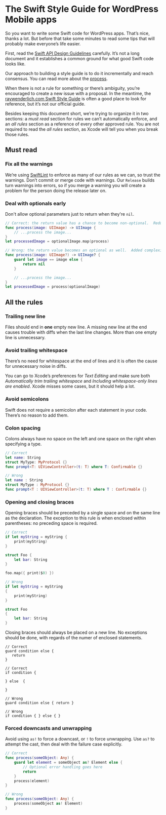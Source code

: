 # The Swift Style Guide for WordPress Mobile apps

So you want to write some Swift code for WordPress apps. That’s nice, thanks a
lot. But before that take some minutes to read some tips that will probably make
everyone’s life easier.

First, read the [Swift API Design
Guidelines](https://swift.org/documentation/api-design-guidelines/) carefully.
It’s not a long document and it establishes a common ground for what good Swift
code looks like.

Our approach to building a style guide is to do it incrementally and reach
consensus. You can read more about the [process](PROCESS.md).

When there is not a rule for something or there’s ambiguity, you’re encouraged
to create a new issue with a proposal. In the meantime, the [raywenderlich.com
Swift Style Guide](https://github.com/raywenderlich/swift-style-guide/) is often
a good place to look for reference, but it’s not our official guide.

Besides keeping this document short, we’re trying to organize it in two
sections: a _must read_ section for rules we can’t automatically enforce, and an
_all rules_ section as a reference of every other approved rule. You are not
required to read the _all rules_ section, as Xcode will tell you when you break
those rules.

## Must read

### Fix all the warnings

We’re using [SwiftLint](https://github.com/realm/SwiftLint) to enforce as many
of our rules as we can, so trust the warnings. Don’t commit or merge code with
warnings. Our `Release` builds turn warnings into errors, so if you merge a
warning you will create a problem for the person doing the release later on.

### Deal with optionals early

Don't allow optional parameters just to return when they're `nil`.

```swift
// Correct: the return value has a chance to become non-optional.  Reduced complexity.
func process(image: UIImage) -> UIImage {
    // ...process the image...
}
let processedImage = optionalImage.map(process)

// Wrong: the return value becomes an optional as well.  Added complexity.
func process(image: UIImage?) -> UIImage? {
    guard let image == image else {
        return nil
    }

    // ...process the image...
}
let processedImage = process(optionalImage)
```

## All the rules

### Trailing new line

Files should end in **one** empty new line. A missing new line at the end causes
trouble with diffs when the last line changes. More than one empty line is
unnecessary.

### Avoid trailing whitespace

There’s no need for whitespace at the end of lines and it is often the cause for
unnecessary noise in diffs.

You can go to Xcode’s preferences for _Text Editing_ and make sure both
_Automatically trim trailing whitespace_ and _Including whitespace-only lines
are enabled_. Xcode misses some cases, but it should help a lot.

### Avoid semicolons

Swift does not require a semicolon after each statement in your code. There’s no
reason to add them.

### Colon spacing

Colons always have no space on the left and one space on the right when
specifying a type.

```swift
// Correct
let name: String
struct MyType: MyProtocol {}
func prompt<T: UIViewController>(t: T) where T: Confirmable {}

// Wrong
let name : String
struct MyType : MyProtocol {}
func prompt<T : UIViewController>(t: T) where T : Confirmable {}
```

### Opening and closing braces

Opening braces should be preceded by a single space and on the same line as the declaration. The exception to this rule is when enclosed within parentheses: no preceding space is required.

``` swift
// Correct
if let myString = myString {
    print(myString)
}

struct Foo {
    let bar: String
}

foo.map({ print($0) })

// Wrong
if let myString = myString
{
    print(myString)
}

struct Foo
{
    let bar: String
}
```

Closing braces should always be placed on a new line. No exceptions should be done, with regards of the numer of enclosed statements.

```
// Correct
guard condition else {
   return
}

// Correct
if condition { 

} else  {

}

// Wrong
guard condition else { return }

// Wrong
if condition { } else { }
```


### Forced downcasts and unwrapping

Avoid using `as!` to force a downcast, or `!` to force unwrapping. Use `as?` to attempt the cast, then deal with the failure case explicitly.

``` swift
// Correct
func process(someObject: Any) {
    guard let element = someObject as? Element else {
        // Optional error handling goes here
        return
    }
    process(element)
}

// Wrong
func process(someObject: Any) {
    process(someObject as! Element)
}
```
